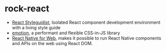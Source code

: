 # rock-react

- [React Styleguidist](https://github.com/styleguidist/react-styleguidist), Isolated React component development environment with a living style guide
- [emotion](https://github.com/emotion-js/emotion), a performant and flexible CSS-in-JS library
- [React Native for Web](https://github.com/necolas/react-native-web), makes it possible to run React Native components and APIs on the web using React DOM.
